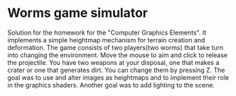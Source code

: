 # Worms game simulator
  Solution for the homework for the "Computer Graphics Elements".
  It implements a simple heightmap mechanism for terrain creation and deformation.
  The game consists of two players(two worms) that take turn into changing the
environment. Move the mouse to aim and click to release the projectile. You have 
two weapons at your disposal, one that makes a crater or one that generates dirt.
You can change them by pressing Z.
  The goal was to use and alter images as heightmaps and to implement their role
in the graphics shaders. Another goal was to add lighting to the scene.
